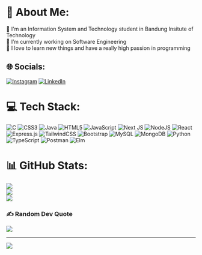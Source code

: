 # 💫 About Me:
🔭 I'm an Information System and Technology student in Bandung Insitute of Technology<br>💼 I’m currently working on Software Engineering<br>🤔 I love to learn new things and have a really high passion in programming


## 🌐 Socials:
[![Instagram](https://img.shields.io/badge/Instagram-%23E4405F.svg?logo=Instagram&logoColor=white)](https://instagram.com/syahrialzaidan) [![LinkedIn](https://img.shields.io/badge/LinkedIn-%230077B5.svg?logo=linkedin&logoColor=white)](https://linkedin.com/in/mochamad-syahrial-alzaidan) 

# 💻 Tech Stack:
![C](https://img.shields.io/badge/c-%2300599C.svg?style=plastic&logo=c&logoColor=white) ![CSS3](https://img.shields.io/badge/css3-%231572B6.svg?style=plastic&logo=css3&logoColor=white) ![Java](https://img.shields.io/badge/java-%23ED8B00.svg?style=plastic&logo=java&logoColor=white) ![HTML5](https://img.shields.io/badge/html5-%23E34F26.svg?style=plastic&logo=html5&logoColor=white) ![JavaScript](https://img.shields.io/badge/javascript-%23323330.svg?style=plastic&logo=javascript&logoColor=%23F7DF1E) ![Next JS](https://img.shields.io/badge/Next-black?style=plastic&logo=next.js&logoColor=white) ![NodeJS](https://img.shields.io/badge/node.js-6DA55F?style=plastic&logo=node.js&logoColor=white) ![React](https://img.shields.io/badge/react-%2320232a.svg?style=plastic&logo=react&logoColor=%2361DAFB) ![Express.js](https://img.shields.io/badge/express.js-%23404d59.svg?style=plastic&logo=express&logoColor=%2361DAFB) ![TailwindCSS](https://img.shields.io/badge/tailwindcss-%2338B2AC.svg?style=plastic&logo=tailwind-css&logoColor=white) ![Bootstrap](https://img.shields.io/badge/bootstrap-%23563D7C.svg?style=plastic&logo=bootstrap&logoColor=white) ![MySQL](https://img.shields.io/badge/mysql-%2300f.svg?style=plastic&logo=mysql&logoColor=white) ![MongoDB](https://img.shields.io/badge/MongoDB-%234ea94b.svg?style=plastic&logo=mongodb&logoColor=white) ![Python](https://img.shields.io/badge/python-3670A0?style=plastic&logo=python&logoColor=ffdd54) ![TypeScript](https://img.shields.io/badge/typescript-%23007ACC.svg?style=plastic&logo=typescript&logoColor=white) ![Postman](https://img.shields.io/badge/Postman-FF6C37?style=plastic&logo=postman&logoColor=white) ![Elm](https://img.shields.io/badge/Elm-60B5CC?style=plastic&logo=elm&logoColor=white)
# 📊 GitHub Stats:
![](https://github-readme-stats.vercel.app/api?username=syahrialalzaidan&theme=dark&hide_border=false&include_all_commits=false&count_private=true)<br/>
![](https://github-readme-streak-stats.herokuapp.com/?user=syahrialalzaidan&theme=dark&hide_border=false)<br/>
![](https://github-readme-stats.vercel.app/api/top-langs/?username=syahrialalzaidan&theme=dark&hide_border=false&include_all_commits=false&count_private=true&layout=compact)

### ✍️ Random Dev Quote
![](https://quotes-github-readme.vercel.app/api?type=horizontal&theme=radical)

---
[![](https://visitcount.itsvg.in/api?id=syahrialalzaidan&icon=0&color=0)](https://visitcount.itsvg.in)
